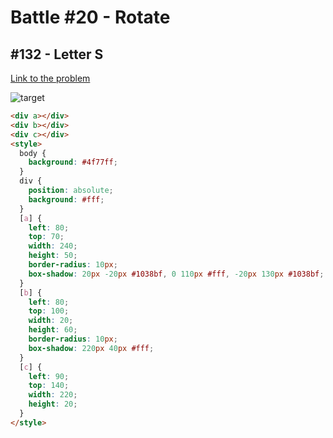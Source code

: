 # Battle #20 - Rotate

## #132 - Letter S

[Link to the problem](https://cssbattle.dev/play/132)

![target](https://cssbattle.dev/targets/132.png)

```html
<div a></div>
<div b></div>
<div c></div>
<style>
  body {
    background: #4f77ff;
  }
  div {
    position: absolute;
    background: #fff;
  }
  [a] {
    left: 80;
    top: 70;
    width: 240;
    height: 50;
    border-radius: 10px;
    box-shadow: 20px -20px #1038bf, 0 110px #fff, -20px 130px #1038bf;
  }
  [b] {
    left: 80;
    top: 100;
    width: 20;
    height: 60;
    border-radius: 10px;
    box-shadow: 220px 40px #fff;
  }
  [c] {
    left: 90;
    top: 140;
    width: 220;
    height: 20;
  }
</style>
```
